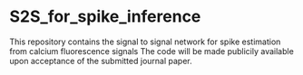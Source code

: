 # S2S_for_spike_inference
This repository contains the signal to signal network for spike estimation from calcium fluorescence signals
The code will be made publicily available upon acceptance of the submitted journal paper. 
